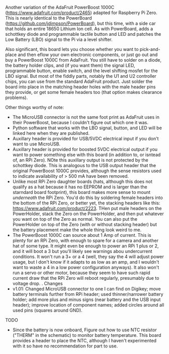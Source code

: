 Another variation of the AdaFruit PowerBoost 1000C (https://www.adafruit.com/product/2465) adapted for Raspberry Pi Zero. This is nearly identical to the PowerBoard (https://github.com/jdimpson/PowerBoard), but this time, with a side car that holds an entire 18650 Lithium Ion cell. As with PowerBoard, adds a  schottkey diode and programmable tactile button and LED and patches the Low Battery (LBO) signal to the Pi via a level shifter. 

Also significant, this board lets you choose whether you want to pick-and-place and then eflow your own electronic components, or just go out and buy a PowerBoost 1000C from AdaFruit. You still have to solder on a diode, the battery holder clips, and (if you want them) the signal LED, programmable button, enable switch, and the level shifting mosfet for the LBO signal. But most of the fiddly parts, notably the U1 and U2 controller chips, you can use from the standard AdaFruit product. Just solder the board into place in the matching header holes with the male header pins they provide, or get some female headers too (that option makes clearance problems).

Other things worthy of note:
- The MicroUSB connector is not the same foot print as AdaFruit uses in their PowerBoost, because I couldn't figure out which one it was. 
- Python software that works with the LBO signal, button, and LED will be linked here when they are published.
- Auxillary header is provided for USB/5VDC electrical input if you don't want to use MicroUSB.
- Auxillary header is provided for boosted 5VDC electrical output if you want to power something else with this board (in addition to, or isntead of, an RPi Zero). NOte this auxillary output is not protected by the schottkey diode. This is analogous to the USB output header that the original PowerBoost 1000C provides, although the sense resistors used to indicate availability of > 500 mA have been removed.
- Unlike most RPi Zero daughter boards (hats, although this does not qualify as a hat because it has no EEPROM and is larger than the starndard board footprint), this board makes more sense to mount _underneath_ the RPi Zero. You'd do this by soldering female headers into the bottom of the RPi Zero, or better yet, the stacking headers like this: https://www.adafruit.com/product/2223. THen put male headers on the PowerHolder, stack the Zero on the PowerHolder, and then put whatever you want on top of the Zero as normal. You can also put the PowerHolder on top of the Zero (with or without stacking header) but the battery placement make the whole thing look weird to me.
- The PowerBoost 1000C can source about 1 Amp of current. This is plenty for an RPi Zero, with enough to spare for a camera and another hat of some type. It might even be enough to power an RPi 1 plus or 2, and it will boot a 3 but you'll likely see warnings abou undercurrent conditions. It won't run a 3+ or a 4 (well, they say the 4 will adjust power usage, but I don't know if it adapts to as low as an amp, and I wouldn't want to waste a 4 in a low power configuration anyways). It also won't run a servo or other motor, because they seem to have such rapid current draw that the RPi Zero will reboot regularly, presumably due to voltage drop.
.
Changes 
- v1.01: Changed MicroUSB connector to one I can find on Digikey; move battery terminals further from RPi header; used thinner/narrower battery holder; add more plus and minus signs (near battery and the USB input header); improve location of component names; added circles around all used pins (squares around GND). 

TODO 
- Since the battery is now onboard, Figure out how to use NTC resistor ("THERM" in the schematic) to monitor battery temperature. This board provides a header to place the NTC, although I haven't experimented with it so have no recommendation for part to use.
